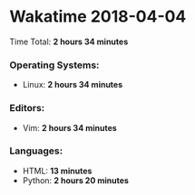 # Wakatime 2018-04-04

Time Total: **2 hours 34 minutes**

### Operating Systems:
- Linux: **2 hours 34 minutes** 

### Editors:
- Vim: **2 hours 34 minutes** 

### Languages:
- HTML: **13 minutes** 
- Python: **2 hours 20 minutes** 


